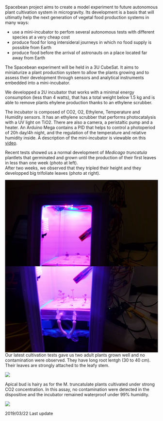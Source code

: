 <!--
.. title: 2U Incubator Growing Medicago truncatula (Spacebean Project)
.. slug: incubator-exobiologie-spacebean
.. date: 2019-03-15 13:00:00 UTC-04:00
.. tags: 
.. category: 
.. link: 
.. author: Christophe Marcel Trouillefou
.. description: MIST Lab featured on Tomorrow Today
.. type: text
-->

Spacebean project aims to create a model experiment to future autonomous plant cultivation system in microgravity. Its development is a basis that will ultimatly help the next generation of vegetal food production systems in many ways:
- use a mini-incubator to perfom several autonomous tests with different species at a very cheap cost
- produce food for long intersideral journeys in which no food supply is possible from Earth
- produce food before the arrival of astronauts on a place located far away from Earth

The Spacebean experiment will be held in a 3U CubeSat. It aims to miniaturize a plant production system to allow the plants growing and to assess their development through sensors and analytical instruments embedded into a mini-incubator.

We developped a 2U incubator that works with a minimal energy consumption (less than 4 watts), that has a total weight below 1.5 kg and is able to remove plants ehylene production thanks to an ethylene scrubber.

The incubator is composed of CO2, O2, Ethylene, Temperature and Humidity sensors. It has an ethylene scrubber that performs photocatalysis with a UV light on TiO2. There are also a camera, a peristaltic pump and a heater. An Arduino Mega contains a PID that helps to control a photoperiod of 20h day/4h night, and the regulation of the temperature and relative humidity inside.
A description of the mini-incubator is viewable on this [video](https://www.dropbox.com/s/rb1458sjgffm74p/2U_Incubators_23Feb2019.mp4?dl=0).

Recent tests showed us a normal development of *Medicago truncatula* plantlets that germinated and grown until the production of their first leaves in less than one week (photo at left).<br>
After two weeks, we observed that they tripled their height and they developped big trifoliate leaves (photo at right).

<img src="../files/papers/Spacebean/2U_1week_3plants.png" width="555px" align="left"> <img src="../files/papers/Spacebean/2U_2week_3plants.png" width="555px" align="left"> <br>


Our latest cultivation tests gave us two adult plants grown well and no contamination were observed. They have long root lentgh (30 to 40 cm). Their leaves are strongly attached to the leafy stem. <br>

<img src="../files/papers/Spacebean/2U_3Months.png" width="555px" align="left"> <br>

Apical bud is hairy as for the M. truncatulate plants cultivated under strong CO2 concentration.
In this assay, no contamination were detected in the dispositive and the incubator remained waterproof under 99% humidity. <br>

<img src="../files/papers/Spacebean/2U_CO2.png" width="555px" align="left"> <br>



2019/03/22 Last update